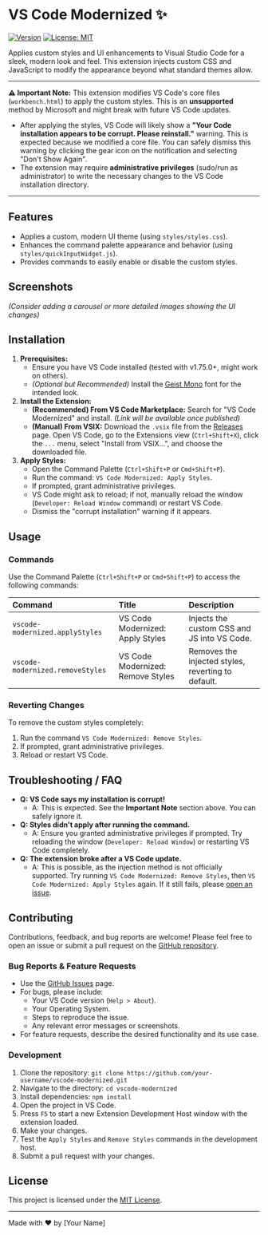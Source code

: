 # VS Code Modernized ✨

[![Version](https://img.shields.io/badge/version-0.1.0-blue.svg)](https://marketplace.visualstudio.com/items?itemName=your-publisher-name.vscode-modernized) <!-- TODO: Update publisher name and link -->
[![License: MIT](https://img.shields.io/badge/License-MIT-yellow.svg)](https://opensource.org/licenses/MIT)

Applies custom styles and UI enhancements to Visual Studio Code for a sleek, modern look and feel. This extension injects custom CSS and JavaScript to modify the appearance beyond what standard themes allow.

---

**⚠️ Important Note:** This extension modifies VS Code's core files (`workbench.html`) to apply the custom styles. This is an **unsupported** method by Microsoft and might break with future VS Code updates.

*   After applying the styles, VS Code will likely show a **"Your Code installation appears to be corrupt. Please reinstall."** warning. This is expected because we modified a core file. You can safely dismiss this warning by clicking the gear icon on the notification and selecting "Don't Show Again".
*   The extension may require **administrative privileges** (sudo/run as administrator) to write the necessary changes to the VS Code installation directory.

---

## Features

*   Applies a custom, modern UI theme (using `styles/styles.css`).
*   Enhances the command palette appearance and behavior (using `styles/quickInputWidget.js`).
*   Provides commands to easily enable or disable the custom styles.

## Screenshots

<!-- TODO: Add screenshots here -->
<!-- Example: -->
<!-- ![Screenshot 1](assets/screenshot1.png) -->
<!-- ![Screenshot 2](assets/screenshot2.png) -->

*(Consider adding a carousel or more detailed images showing the UI changes)*

## Installation

1.  **Prerequisites:**
    *   Ensure you have VS Code installed (tested with v1.75.0+, might work on others).
    *   *(Optional but Recommended)* Install the [Geist Mono](https://vercel.com/font/mono) font for the intended look.
2.  **Install the Extension:**
    *   **(Recommended) From VS Code Marketplace:** Search for "VS Code Modernized" and install. *(Link will be available once published)*
    *   **(Manual) From VSIX:** Download the `.vsix` file from the [Releases](https://github.com/your-username/vscode-modernized/releases) page. Open VS Code, go to the Extensions view (`Ctrl+Shift+X`), click the `...` menu, select "Install from VSIX...", and choose the downloaded file.
3.  **Apply Styles:**
    *   Open the Command Palette (`Ctrl+Shift+P` or `Cmd+Shift+P`).
    *   Run the command: `VS Code Modernized: Apply Styles`.
    *   If prompted, grant administrative privileges.
    *   VS Code might ask to reload; if not, manually reload the window (`Developer: Reload Window` command) or restart VS Code.
    *   Dismiss the "corrupt installation" warning if it appears.

## Usage

### Commands

Use the Command Palette (`Ctrl+Shift+P` or `Cmd+Shift+P`) to access the following commands:

| Command                             | Title                          | Description                                     |
| :---------------------------------- | :----------------------------- | :---------------------------------------------- |
| `vscode-modernized.applyStyles`   | VS Code Modernized: Apply Styles | Injects the custom CSS and JS into VS Code.     |
| `vscode-modernized.removeStyles`  | VS Code Modernized: Remove Styles | Removes the injected styles, reverting to default. |

### Reverting Changes

To remove the custom styles completely:

1.  Run the command `VS Code Modernized: Remove Styles`.
2.  If prompted, grant administrative privileges.
3.  Reload or restart VS Code.

## Troubleshooting / FAQ

*   **Q: VS Code says my installation is corrupt!**
    *   A: This is expected. See the **Important Note** section above. You can safely ignore it.
*   **Q: Styles didn't apply after running the command.**
    *   A: Ensure you granted administrative privileges if prompted. Try reloading the window (`Developer: Reload Window`) or restarting VS Code completely.
*   **Q: The extension broke after a VS Code update.**
    *   A: This is possible, as the injection method is not officially supported. Try running `VS Code Modernized: Remove Styles`, then `VS Code Modernized: Apply Styles` again. If it still fails, please [open an issue](https://github.com/your-username/vscode-modernized/issues).

## Contributing

Contributions, feedback, and bug reports are welcome! Please feel free to open an issue or submit a pull request on the [GitHub repository](https://github.com/your-username/vscode-modernized).

### Bug Reports & Feature Requests

*   Use the [GitHub Issues](https://github.com/your-username/vscode-modernized/issues) page.
*   For bugs, please include:
    *   Your VS Code version (`Help > About`).
    *   Your Operating System.
    *   Steps to reproduce the issue.
    *   Any relevant error messages or screenshots.
*   For feature requests, describe the desired functionality and its use case.

### Development

1.  Clone the repository: `git clone https://github.com/your-username/vscode-modernized.git`
2.  Navigate to the directory: `cd vscode-modernized`
3.  Install dependencies: `npm install`
4.  Open the project in VS Code.
5.  Press `F5` to start a new Extension Development Host window with the extension loaded.
6.  Make your changes.
7.  Test the `Apply Styles` and `Remove Styles` commands in the development host.
8.  Submit a pull request with your changes.

## License

This project is licensed under the [MIT License](LICENSE).

---

Made with ❤️ by [Your Name] <!-- TODO: Replace with your name/handle -->
